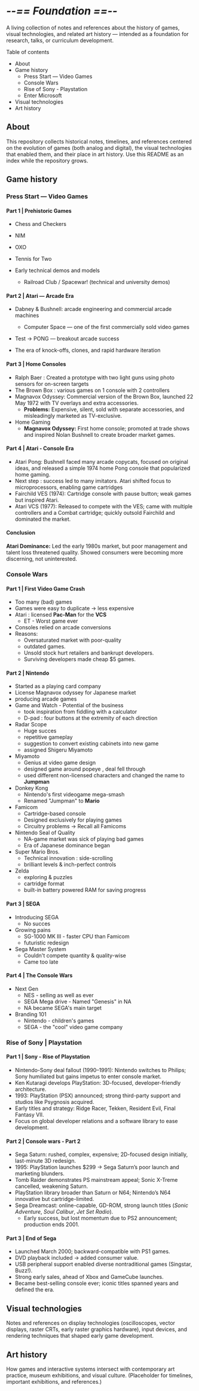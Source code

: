 # ***--== Foundation ==--***

A living collection of notes and references about the history of games, visual technologies, and related art history — intended as a foundation for research, talks, or curriculum development.

Table of contents

* About
* Game history
  * Press Start — Video Games
  * Console Wars
  * Rise of Sony - Playstation
  * Enter Microsoft
* Visual technologies
* Art history

## About

This repository collects historical notes, timelines, and references centered on the evolution of games (both analog and digital), the visual technologies that enabled them, and their place in art history. Use this README as an index while the repository grows.

## Game history

### Press Start — Video Games

#### Part 1 | Prehistoric Games

* Chess and Checkers
* NIM
* OXO
* Tennis for Two
* Early technical demos and models

  * Railroad Club / Spacewar! (technical and university demos)

#### Part 2 | Atari — Arcade Era

* Dabney \& Bushnell: arcade engineering and commercial arcade machines

  * Computer Space — one of the first commercially sold video games

* Test → PONG — breakout arcade success
* The era of knock-offs, clones, and rapid hardware iteration

#### Part 3 | Home Consoles

* Ralph Baer : Created a prototype with two light guns using photo sensors for on-screen targets
* The Brown Box : various games on 1 console with 2 controllers
* Magnavox Odyssey: Commercial version of the Brown Box, launched 22 May 1972 with TV overlays and extra accessories.
  * **Problems:** Expensive, silent, sold with separate accessories, and misleadingly marketed as TV-exclusive.
* Home Gaming
  * **Magnavox Odyssey:** First home console; promoted at trade shows and inspired Nolan Bushnell to create broader market games.

#### Part 4 | Atari - Console Era

* Atari Pong: Bushnell faced many arcade copycats, focused on original ideas, and released a simple 1974 home Pong console that popularized home gaming.
* Next step : success led to many imitators. Atari shifted focus to microprocessors, enabling game cartridges
* Fairchild VES (1974): Cartridge console with pause button; weak games but inspired Atari.
* Atari VCS (1977): Released to compete with the VES; came with multiple controllers and a Combat cartridge; quickly outsold Fairchild and dominated the market.

#### Conclusion
**Atari Dominance:** Led the early 1980s market, but poor management and talent loss threatened quality. Showed consumers were becoming more discerning, not uninterested.

### Console Wars

#### Part 1 | First Video Game Crash

* Too many (bad) games
* Games were easy to duplicate → less expensive
* Atari : licensed **Pac-Man** for the **VCS**
  * ET - Worst game ever
* Consoles relied on arcade conversions
* Reasons:
  * Oversaturated market with poor-quality
  * outdated games.
  * Unsold stock hurt retailers and bankrupt developers.
  * Surviving developers made cheap $5 games.

#### Part 2 | Nintendo

* Started as a playing card company
* License Magnavox odyssey for Japanese market
* producing arcade games
* Game and Watch - Potential of the business
  * took inspiration from fiddling with a calculator
  * D-pad : four buttons at the extremity of each direction
* Radar Scope
  * Huge succes
  * repetitive gameplay
  * suggestion to convert existing cabinets into new game
  * assigned Shigeru Miyamoto
* Miyamoto
  * Genius at video game design
  * designed game around popeye , deal fell through
  * used different non-licensed characters and changed the name to **Jumpman**
* Donkey Kong
  * Nintendo's first videogame mega-smash
  * Renamed "Jumpman" to **Mario**
* Famicom
  * Cartridge-based console
  * Designed exclusively for playing games
  * Circuitry problems → Recall all Famicoms
* Nintendo Seal of Quality
  * NA-game market was sick of playing bad games
  * Era of Japanese dominance began
* Super Mario Bros.
  * Technical innovation : side-scrolling
  * brilliant levels & inch-perfect controls
* Zelda
  * exploring & puzzles
  * cartridge format
  * built-in battery powered RAM for saving progress

#### Part 3 | SEGA

* Introducing SEGA
  * No succes
* Growing pains
  * SG-1000 MK III - faster CPU than Famicom
  * futuristic redesign
* Sega Master System
  * Couldn't compete quantity & quality-wise
  * Came too late

#### Part 4 | The Console Wars
* Next Gen
  * NES - selling as well as ever
  * SEGA Mega drive - Named "Genesis" in NA
  * NA became SEGA's main target
* Branding 101
  * Nintendo - children's games
  * SEGA - the "cool" video game company
 
### Rise of Sony | Playstation
#### Part 1 | Sony - Rise of Playstation
* Nintendo-Sony deal fallout (1990–1991): Nintendo switches to Philips; Sony humiliated but gains impetus to enter console market.
* Ken Kutaragi develops PlayStation: 3D-focused, developer-friendly architecture.
* 1993: PlayStation (PSX) announced; strong third-party support and studios like Psygnosis acquired.
* Early titles and strategy: Ridge Racer, Tekken, Resident Evil, Final Fantasy VII.
* Focus on global developer relations and a software library to ease development.

#### Part 2 | Console wars - Part 2
* Sega Saturn: rushed, complex, expensive; 2D-focused design initially, last-minute 3D redesign.
* 1995: PlayStation launches $299 → Sega Saturn’s poor launch and marketing blunders.
* Tomb Raider demonstrates PS mainstream appeal; Sonic X-Treme cancelled, weakening Saturn.
* PlayStation library broader than Saturn or N64; Nintendo’s N64 innovative but cartridge-limited.
* Sega Dreamcast: online-capable, GD-ROM, strong launch titles (*Sonic Adventure*, *Soul Calibur*, *Jet Set Radio*).
  * Early success, but lost momentum due to PS2 announcement; production ends 2001.

#### Part 3 | End of Sega
* Launched March 2000; backward-compatible with PS1 games.
* DVD playback included → added consumer value.
* USB peripheral support enabled diverse nontraditional games (Singstar, Buzz!).
* Strong early sales, ahead of Xbox and GameCube launches.
* Became best-selling console ever; iconic titles spanned years and defined the era.


## Visual technologies

Notes and references on display technologies (oscilloscopes, vector displays, raster CRTs, early raster graphics hardware), input devices, and rendering techniques that shaped early game development.

## Art history

How games and interactive systems intersect with contemporary art practice, museum exhibitions, and visual culture. (Placeholder for timelines, important exhibitions, and references.)

